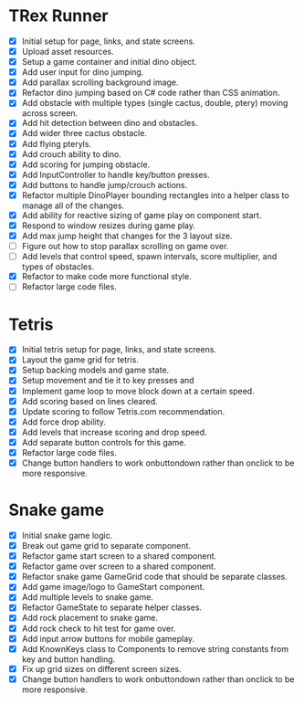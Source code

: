 TRex Runner
===========
- [x] Initial setup for page, links, and state screens.
- [x] Upload asset resources.
- [x] Setup a game container and initial dino object.
- [x] Add user input for dino jumping.
- [x] Add parallax scrolling background image.
- [x] Refactor dino jumping based on C# code rather than CSS animation.
- [x] Add obstacle with multiple types (single cactus, double, ptery) moving across screen.
- [x] Add hit detection between dino and obstacles.
- [x] Add wider three cactus obstacle.
- [x] Add flying pteryls.
- [x] Add crouch ability to dino.
- [x] Add scoring for jumping obstacle.
- [x] Add InputController to handle key/button presses.
- [x] Add buttons to handle jump/crouch actions.
- [x] Refactor multiple DinoPlayer bounding rectangles into a helper class to manage all of the changes.
- [x] Add ability for reactive sizing of game play on component start.
- [x] Respond to window resizes during game play.
- [x] Add max jump height that changes for the 3 layout size.
- [ ] Figure out how to stop parallax scrolling on game over.
- [ ] Add levels that control speed, spawn intervals, score multiplier, and types of obstacles.
- [x] Refactor to make code more functional style.
- [ ] Refactor large code files.

Tetris
======
- [x] Initial tetris setup for page, links, and state screens.
- [x] Layout the game grid for tetris.
- [x] Setup backing models and game state.
- [x] Setup movement and tie it to key presses and 
- [x] Implement game loop to move block down at a certain speed.
- [x] Add scoring based on lines cleared.
- [x] Update scoring to follow Tetris.com recommendation.
- [x] Add force drop ability.
- [x] Add levels that increase scoring and drop speed.
- [x] Add separate button controls for this game.
- [x] Refactor large code files.
- [x] Change button handlers to work onbuttondown rather than onclick to be more responsive.

Snake game
==========
- [x] Initial snake game logic.
- [x] Break out game grid to separate component.
- [x] Refactor game start screen to a shared component.
- [x] Refactor game over screen to a shared component.
- [x] Refactor snake game GameGrid code that should be separate classes.
- [x] Add game image/logo to GameStart component.
- [x] Add multiple levels to snake game.
- [x] Refactor GameState to separate helper classes.
- [x] Add rock placement to snake game.
- [x] Add rock check to hit test for game over.
- [x] Add input arrow buttons for mobile gameplay.
- [x] Add KnownKeys class to Components to remove string constants from key and button handling.
- [x] Fix up grid sizes on different screen sizes.
- [x] Change button handlers to work onbuttondown rather than onclick to be more responsive.
